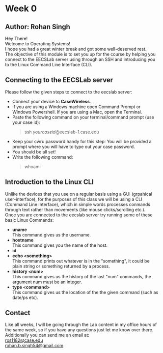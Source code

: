 # Week 0
## Author: Rohan Singh
Hey There!  
Welcome to Operating Systems!  
I hope you had a great winter break and got some well-deserved rest.  
The objective of this module is to set you up for the course by helping you connect to the EECSLab server using through an SSH and introducing you to the Linux Command Line Interface (CLI).     

## Connecting to the EECSLab server
Please follow the given steps to connect to the eecslab server:  
  - Connect your device to **CaseWireless**.  
  - If you are using a Windows machine open Command Prompt or Windows Powershell. If you are using a Mac, open the Terminal.  
  - Paste the following command on your terminal/command prompt (use your case id):  
    > ssh *yourcaseid*@eecslab-1.case.edu  
  - Keep your cwru password handy for this step: You will be provided a prompt where you will have to type out your case password.  
  - You should be all set!  
  - Write the following command:  
    > whoami

## Introduction to the Linux CLI
Unlike the devices that you use on a regular basis using a GUI (grpahical user-interface), for the purposes of this class we will be using a CLI (Command Line Interface), which in simple words processes conmands through text rather than movements (like mouse clicks/scrolling etc.).   
Once you are connected to the eecslab server try running some of these basic Linux Commands:  
  - **uname**  
    This command gives us the username.  
  - **hostname**  
    This command gives you the name of the host.  
  - **id**  
  - **echo \<something\>**  
    This command prints out whatever is in the "something", it could be plain string or something returned by a process.  
  - **history \<num\>**  
    This command gives us the history of the last "num" commands, the argument num must be an integer.  
  - **type \<command\>**  
    This command gives us the location of the the given command (such as date/ps etc).  
    
## Contact 
Like all weeks, I will be going through the Lab content in my office hours of the same week, so if you have any questions just let me know over there. Additionally you can send me an email at:  
rxs1182@case.edu  
rohan.b.singh54@gmail.com  

